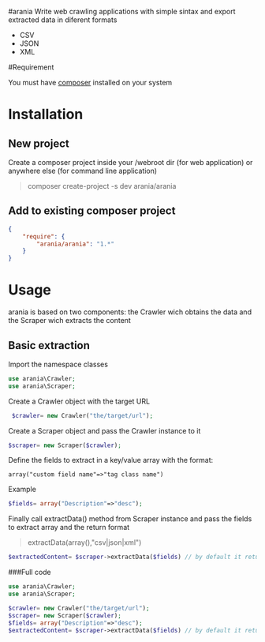 #arania
Write web crawling applications with simple sintax and export extracted data in diferent formats
 - CSV
 - JSON
 - XML

#Requirement

You must have [composer](https://getcomposer.org) installed on your system

# Installation
## New project
Create a composer project inside your /webroot dir (for web application) or anywhere else (for command line application)

> composer create-project -s dev arania/arania <project name>

## Add to existing composer project

```json
{
    "require": {
        "arania/arania": "1.*"
    }
}
``` 
# Usage
 
arania is based on two components: the Crawler wich obtains the data and the Scraper wich extracts the content
 
## Basic extraction
Import the namespace classes
 
```php
use arania\Crawler;
use arania\Scraper;
```

Create a Crawler object with the target URL
```php
 $crawler= new Crawler("the/target/url");
```
 
Create a Scraper object and pass the Crawler instance to it
 
```php
$scraper= new Scraper($crawler);
```
 
Define the fields to extract in a key/value array with the format:
```
array("custom field name"=>"tag class name")
```

Example
```php
$fields= array("Description"=>"desc");
```
 
Finally call extractData() method from Scraper instance and pass the fields to extract array and the return format
> extractData(array(),"csv|json|xml")
 
```php
$extractedContent= $scraper->extractData($fields) // by default it returns csv format
 ```

###Full code
```php
use arania\Crawler;
use arania\Scraper;

$crawler= new Crawler("the/target/url");
$scraper= new Scraper($crawler);
$fields= array("Description"=>"desc");
$extractedContent= $scraper->extractData($fields) // by default it returns csv format

```
